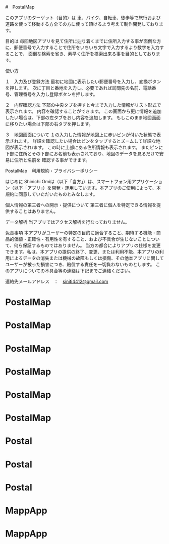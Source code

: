 #　PostalMap


このアプリのターゲット（目的）は
車、バイク、自転車、徒歩等で旅行および道路を使って移動する方全ての方に使って頂けるよう考えて制作開発しております。

目的は
毎回地図アプリを見て住所に辿り着くまでに住所入力する事が面倒な方に、郵便番号で入力することで住所をいちいち文字で入力するより数字を入力することで、
面倒な検索を省き、素早く住所を検索出来る事を目的としております。

使い方

１　入力及び登録方法
最初に地図に表示したい郵便番号を入力し、変換ボタンを押します。
次に丁目と番地を入力し、必要であれば訪問先の名前、電話番号、管理番号を入力し登録ボタンを押します。

２　内容確認方法
下部の中央タブを押すと今まで入力した情報がリスト形式で表示されます。
内容を確認することができます。
この画面から更に情報を追加したい場合は、下部の左タブをおし内容を追加します。
もしこのまま地図画面に移りたい場合は下部の右タブを押します。

３　地図画面について
１の入力した情報が地図上に赤いピンが付いた状態で表示されます。
詳細を確認したい場合はピンをタップするとズームして詳細な地図が表示されrます。
この時に上部にある住所情報も表示されます。
またピンに下部に住所とその下部にお名前も表示されており、地図のデータを見るだけで安易に住所と名前を
確認する事ができます。

PostalMap　利用規約・プライバシーポリシー

はじめに Shinichi Omiは（以下「当方」）は、スマートフォン用アプリケーション（以下「アプリ」）を開発・運用しています。本アプリのご使用によって、本規約に同意していただいたものとみなします。

個人情報の第三者への開示・提供について 第三者に個人を特定できる情報を提供することはありません。

データ解析 当アプリではアクセス解析を行なっておりません。

免責事項 本アプリがユーザーの特定の目的に適合すること、期待する機能・商品的価値・正確性・有用性を有すること、および不具合が生じないことについて、何ら保証するものではありません。 当方の都合によりアプリの仕様を変更できます。私は、本アプリの提供の終了、変更、または利用不能、本アプリの利用によるデータの消失または機械の故障もしくは損傷、その他本アプリに関してユーザーが被った損害につき、賠償する責任を一切負わないものとします。
このアプリについての不具合等の連絡は下記までご連絡ください。

連絡先メールアドレス　：　siniti4412@gmail.com

# PostalMap
# PostalMap
# PostalMap
# PostalMap
# PostalMap
# PostalMap
# Postal
# Postal
# Postal
# MappApp
# MappApp

